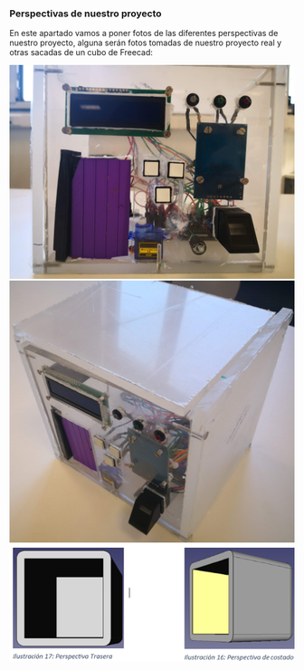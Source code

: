 ### Perspectivas de nuestro proyecto
En este apartado vamos a poner fotos de las diferentes perspectivas de nuestro proyecto, alguna serán fotos tomadas de nuestro proyecto real y otras sacadas de un cubo de Freecad:

![](https://raw.githubusercontent.com/Jon123456789-cmd/Control-de-acceso-con-base-de-datos/master/imagenes/IMG_20200207_155804.jpg)
![](https://raw.githubusercontent.com/Jon123456789-cmd/Control-de-acceso-con-base-de-datos/master/imagenes/IMG_20200207_155903.jpg)
![](https://raw.githubusercontent.com/Jon123456789-cmd/Control-de-acceso-con-base-de-datos/master/imagenes/ggg.png)